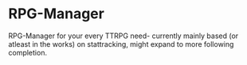 # RPG-Manager
RPG-Manager for your every TTRPG need- currently mainly based (or atleast in the works) on stattracking, might expand to more following completion.
